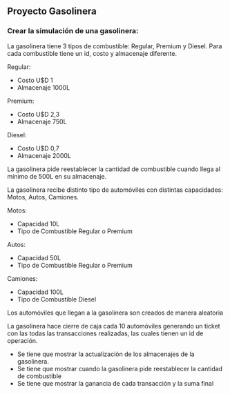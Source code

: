 ## Proyecto Gasolinera

### Crear la simulación de una gasolinera:

La gasolinera tiene 3 tipos de combustible: Regular, Premium y Diesel.
Para cada combustible tiene un id, costo y almacenaje diferente.

Regular:
- Costo U$D 1
- Almacenaje 1000L

Premium:
- Costo U$D 2,3
- Almacenaje 750L

Diesel:
- Costo U$D 0,7
- Almacenaje 2000L

La gasolinera pide reestablecer la cantidad de combustible cuando llega al mínimo de 500L en su almacenaje.

La gasolinera recibe distinto tipo de automóviles con distintas capacidades: Motos, Autos, Camiones.


Motos:
- Capacidad 10L
- Tipo de Combustible Regular o Premium

Autos:
- Capacidad 50L
- Tipo de Combustible Regular o Premium

Camiones:
- Capacidad 100L
- Tipo de Combustible Diesel

Los automóviles que llegan a la gasolinera son creados de manera aleatoria

La gasolinera hace cierre de caja cada 10 automóviles generando un ticket con las todas las transacciones realizadas, las cuales tienen un id de operación.
- Se tiene que mostrar la actualización de los almacenajes de la gasolinera.
- Se tiene que mostrar cuando la gasolinera pide reestablecer la cantidad de combustible
- Se tiene que mostrar la ganancia de cada transacción y la suma final
